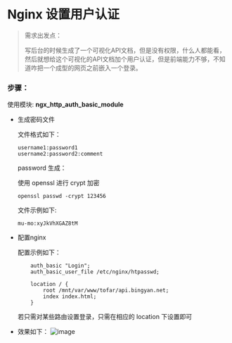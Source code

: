 # Nginx 设置用户认证

> 需求出发点：
>
> 写后台的时候生成了一个可视化API文档，但是没有权限，什么人都能看，然后就想给这个可视化的API文档加个用户认证，但是前端能力不够，不知道咋把一个成型的网页之前嵌入一个登录。

### 步骤：

使用模块: **ngx_http_auth_basic_module**

+ 生成密码文件

  文件格式如下：

  ```
  username1:password1
  username2:password2:comment
  ```

  password 生成：

  使用 openssl 进行 crypt 加密

  ```
  openssl passwd -crypt 123456
  ```

  文件示例如下:

  ```
  mu-mo:xyJkVhXGAZ8tM
  ```

+ 配置nginx

  配置示例如下：

  ```nginx
      auth_basic "Login";
      auth_basic_user_file /etc/nginx/htpasswd; 

      location / {
          root /mnt/var/www/tofar/api.bingyan.net;
          index index.html;
      }

  ```

  若只需对某些路由设置登录，只需在相应的 location 下设置即可

+ 效果如下：
  ![image](http://upload-images.jianshu.io/upload_images/7109326-1074fe7c73dda865.png?imageMogr2/auto-orient/strip%7CimageView2/2/w/1240)

